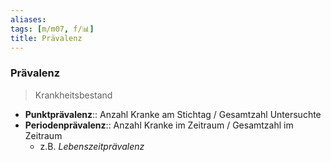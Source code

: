 ```yaml
---
aliases: 
tags: [m/m07, f/📊]
title: Prävalenz
---
```

### Prävalenz
> Krankheitsbestand
- **Punktprävalenz**:: Anzahl Kranke am Stichtag / Gesamtzahl Untersuchte
- **Periodenprävalenz**:: Anzahl Kranke im Zeitraum / Gesamtzahl im Zeitraum
	- z.B. *Lebenszeitprävalenz*